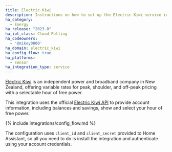 ```yaml
---
title: Electric Kiwi
description: Instructions on how to set up the Electric Kiwi service in Home Assistant.
ha_category:
  - Energy
ha_release: "2023.8"
ha_iot_class: Cloud Polling
ha_codeowners:
  - '@mikey0000'
ha_domain: electric_kiwi
ha_config_flow: true
ha_platforms:
  - sensor
ha_integration_type: service
---
```


[Electric Kiwi](https://www.electrickiwi.co.nz/) is an independent power and broadband company in New Zealand, offering variable rates for peak, shoulder, and off-peak pricing with a selectable hour of free power. 

This integration uses the official [Electric Kiwi API](https://developer.electrickiwi.co.nz) to provide account information, including balances and savings, show and select your hour of free power.

{% include integrations/config_flow.md %}

<div class='note'>

The configuration uses `client_id` and `client_secret` provided to Home Assistant, so all you need to do is install the integration and authenticate using your account credentials. 

</div>
